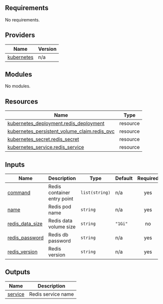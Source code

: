 <!-- BEGIN_TF_DOCS -->
## Requirements

No requirements.

## Providers

| Name | Version |
|------|---------|
| <a name="provider_kubernetes"></a> [kubernetes](#provider\_kubernetes) | n/a |

## Modules

No modules.

## Resources

| Name | Type |
|------|------|
| [kubernetes_deployment.redis_deployment](https://registry.terraform.io/providers/hashicorp/kubernetes/latest/docs/resources/deployment) | resource |
| [kubernetes_persistent_volume_claim.redis_pvc](https://registry.terraform.io/providers/hashicorp/kubernetes/latest/docs/resources/persistent_volume_claim) | resource |
| [kubernetes_secret.redis_secret](https://registry.terraform.io/providers/hashicorp/kubernetes/latest/docs/resources/secret) | resource |
| [kubernetes_service.redis_service](https://registry.terraform.io/providers/hashicorp/kubernetes/latest/docs/resources/service) | resource |

## Inputs

| Name | Description | Type | Default | Required |
|------|-------------|------|---------|:--------:|
| <a name="input_command"></a> [command](#input\_command) | Redis container entry point | `list(string)` | n/a | yes |
| <a name="input_name"></a> [name](#input\_name) | Redis pod name | `string` | n/a | yes |
| <a name="input_redis_data_size"></a> [redis\_data\_size](#input\_redis\_data\_size) | Redis data volume size | `string` | `"1Gi"` | no |
| <a name="input_redis_password"></a> [redis\_password](#input\_redis\_password) | Redis db password | `string` | n/a | yes |
| <a name="input_redis_version"></a> [redis\_version](#input\_redis\_version) | Redis version | `string` | n/a | yes |

## Outputs

| Name | Description |
|------|-------------|
| <a name="output_service"></a> [service](#output\_service) | Redis service name |
<!-- END_TF_DOCS -->